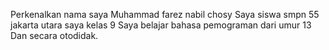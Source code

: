 Perkenalkan nama saya Muhammad farez nabil chosy
Saya siswa smpn 55 jakarta utara saya kelas 9
Saya belajar bahasa pemograman dari umur 13
Dan secara otodidak. 
